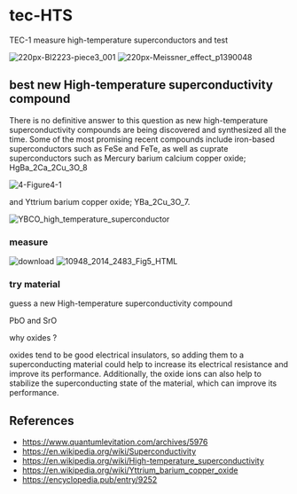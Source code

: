 # tec-HTS
TEC-1 measure high-temperature superconductors and test

![220px-BI2223-piece3_001](https://user-images.githubusercontent.com/58069246/201831087-f89921d3-b1a5-4725-9800-d4441d8a9367.jpg)
![220px-Meissner_effect_p1390048](https://user-images.githubusercontent.com/58069246/201831145-4d4bf65c-b0c7-4f05-bfbd-8b36d2001c34.jpg)


## best new High-temperature superconductivity compound

There is no definitive answer to this question as new high-temperature superconductivity compounds are being discovered and synthesized all the time. Some of the most promising recent compounds include iron-based superconductors such as FeSe and FeTe, as well as cuprate superconductors such as 
Mercury barium calcium copper oxide; HgBa_2Ca_2Cu_3O_8 

![4-Figure4-1](https://user-images.githubusercontent.com/58069246/201830978-ac066993-deef-40bd-b77a-b19c1c519d6a.png)


and Yttrium barium copper oxide; YBa_2Cu_3O_7. 

![YBCO_high_temperature_superconductor](https://user-images.githubusercontent.com/58069246/201831292-e9384f2b-08d8-4c6a-b477-f3b464765463.jpg)

### measure
![download](https://user-images.githubusercontent.com/58069246/201831881-18e44624-c502-4903-8e1a-f9959042658a.png)
![10948_2014_2483_Fig5_HTML](https://user-images.githubusercontent.com/58069246/201831923-fb7d480f-30ad-411f-b32a-018ad75306bc.png)



### try material
guess a new High-temperature superconductivity compound



PbO and SrO

why oxides ?

oxides tend to be good electrical insulators, so adding them to a superconducting material could help to increase its electrical resistance and improve its performance.  Additionally, the oxide ions can also help to stabilize the superconducting state of the material, which can improve its performance.


## References
- https://www.quantumlevitation.com/archives/5976	
- https://en.wikipedia.org/wiki/Superconductivity	
- https://en.wikipedia.org/wiki/High-temperature_superconductivity
- https://en.wikipedia.org/wiki/Yttrium_barium_copper_oxide
- https://encyclopedia.pub/entry/9252


